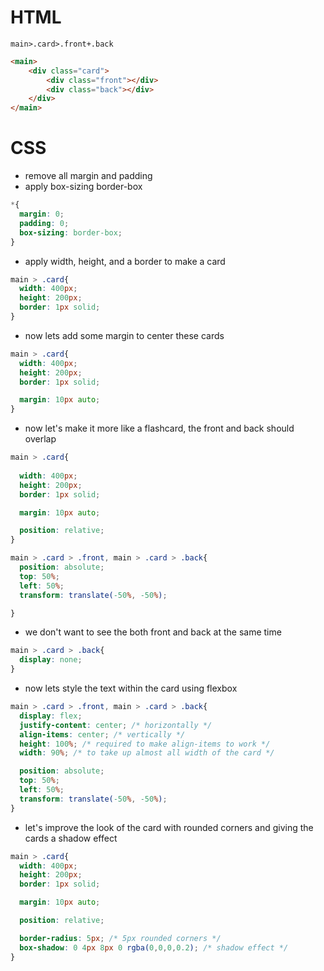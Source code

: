# HTML
```main>.card>.front+.back```
```html
<main>
    <div class="card">
        <div class="front"></div>
        <div class="back"></div>
    </div>
</main>
```
# CSS
* remove all margin and padding
* apply box-sizing border-box
```css
*{
  margin: 0;
  padding: 0;
  box-sizing: border-box;
}
```

* apply width, height, and a border to make a card
```css
main > .card{
  width: 400px;
  height: 200px;
  border: 1px solid;
}
```

* now lets add some margin to center these cards 
```css
main > .card{
  width: 400px;
  height: 200px;
  border: 1px solid;

  margin: 10px auto;
}
```

* now let's make it more like a flashcard, the front and back should overlap
```css
main > .card{
    
  width: 400px;
  height: 200px;
  border: 1px solid;

  margin: 10px auto;

  position: relative;
}

main > .card > .front, main > .card > .back{
  position: absolute;
  top: 50%;
  left: 50%;
  transform: translate(-50%, -50%);

}
```

* we don't want to see the both front and back at the same time 

```css
main > .card > .back{
  display: none;
}
```

* now lets style the text within the card using flexbox

```css
main > .card > .front, main > .card > .back{
  display: flex;
  justify-content: center; /* horizontally */
  align-items: center; /* vertically */
  height: 100%; /* required to make align-items to work */
  width: 90%; /* to take up almost all width of the card */

  position: absolute;
  top: 50%;
  left: 50%;
  transform: translate(-50%, -50%);
}
```

* let's improve the look of the card with rounded corners and giving the cards a shadow effect

```css
main > .card{
  width: 400px;
  height: 200px;
  border: 1px solid;

  margin: 10px auto;

  position: relative;

  border-radius: 5px; /* 5px rounded corners */
  box-shadow: 0 4px 8px 0 rgba(0,0,0,0.2); /* shadow effect */
}
```

